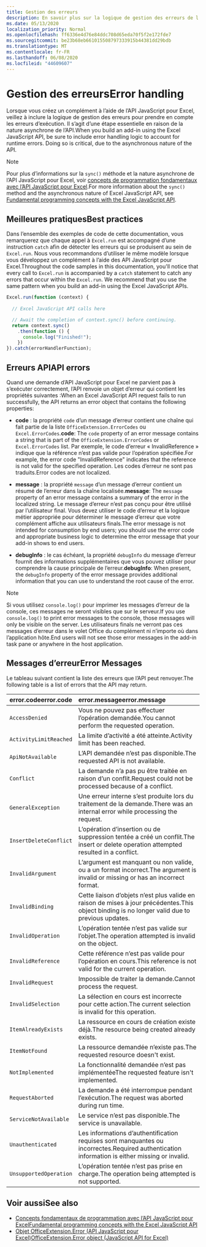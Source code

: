 ```yaml
---
title: Gestion des erreurs
description: En savoir plus sur la logique de gestion des erreurs de l’API JavaScript Excel pour prendre en compte les erreurs d’exécution.
ms.date: 05/13/2020
localization_priority: Normal
ms.openlocfilehash: ff6336e4d76e84ddc708d65eda70f5f2e172fde7
ms.sourcegitcommit: be23b68eb661015508797333915b44381dd29bdb
ms.translationtype: MT
ms.contentlocale: fr-FR
ms.lasthandoff: 06/08/2020
ms.locfileid: "44609607"
---
```

# <a name="error-handling"></a><span data-ttu-id="3e2a1-103">Gestion des erreurs</span><span class="sxs-lookup"><span data-stu-id="3e2a1-103">Error handling</span></span>

<span data-ttu-id="3e2a1-p101">Lorsque vous créez un complément à l’aide de l’API JavaScript pour Excel, veillez à inclure la logique de gestion des erreurs pour prendre en compte les erreurs d’exécution. Il s’agit d’une étape essentielle en raison de la nature asynchrone de l’API.</span><span class="sxs-lookup"><span data-stu-id="3e2a1-p101">When you build an add-in using the Excel JavaScript API, be sure to include error handling logic to account for runtime errors. Doing so is critical, due to the asynchronous nature of the API.</span></span>

> [!NOTE]
> <span data-ttu-id="3e2a1-106">Pour plus d’informations sur la `sync()` méthode et la nature asynchrone de l’API JavaScript pour Excel, voir [concepts de programmation fondamentaux avec l’API JavaScript pour Excel](excel-add-ins-core-concepts.md).</span><span class="sxs-lookup"><span data-stu-id="3e2a1-106">For more information about the `sync()` method and the asynchronous nature of Excel JavaScript API, see [Fundamental programming concepts with the Excel JavaScript API](excel-add-ins-core-concepts.md).</span></span>

## <a name="best-practices"></a><span data-ttu-id="3e2a1-107">Meilleures pratiques</span><span class="sxs-lookup"><span data-stu-id="3e2a1-107">Best practices</span></span>

<span data-ttu-id="3e2a1-p102">Dans l’ensemble des exemples de code de cette documentation, vous remarquerez que chaque appel à `Excel.run` est accompagné d’une instruction `catch` afin de détecter les erreurs qui se produisent au sein de `Excel.run`. Nous vous recommandons d’utiliser le même modèle lorsque vous développez un complément à l’aide des API JavaScript pour Excel.</span><span class="sxs-lookup"><span data-stu-id="3e2a1-p102">Throughout the code samples in this documentation, you'll notice that every call to `Excel.run` is accompanied by a `catch` statement to catch any errors that occur within the `Excel.run`. We recommend that you use the same pattern when you build an add-in using the Excel JavaScript APIs.</span></span>

```js
Excel.run(function (context) {
  
  // Excel JavaScript API calls here

  // Await the completion of context.sync() before continuing.
  return context.sync()
    .then(function () {
      console.log("Finished!");
    })
}).catch(errorHandlerFunction);
```

## <a name="api-errors"></a><span data-ttu-id="3e2a1-110">Erreurs API</span><span class="sxs-lookup"><span data-stu-id="3e2a1-110">API errors</span></span>

<span data-ttu-id="3e2a1-111">Quand une demande d’API JavaScript pour Excel ne parvient pas à s’exécuter correctement, l’API renvoie un objet d’erreur qui contient les propriétés suivantes :</span><span class="sxs-lookup"><span data-stu-id="3e2a1-111">When an Excel JavaScript API request fails to run successfully, the API returns an error object that contains the following properties:</span></span>

- <span data-ttu-id="3e2a1-112">**code** :  la propriété `code` d’un message d’erreur contient une chaîne qui fait partie de la liste `OfficeExtension.ErrorCodes` ou `Excel.ErrorCodes`.</span><span class="sxs-lookup"><span data-stu-id="3e2a1-112">**code**:  The `code` property of an error message contains a string that is part of the `OfficeExtension.ErrorCodes` or `Excel.ErrorCodes` list.</span></span> <span data-ttu-id="3e2a1-113">Par exemple, le code d’erreur « InvalidReference » indique que la référence n’est pas valide pour l’opération spécifiée.</span><span class="sxs-lookup"><span data-stu-id="3e2a1-113">For example, the error code "InvalidReference" indicates that the reference is not valid for the specified operation.</span></span> <span data-ttu-id="3e2a1-114">Les codes d’erreur ne sont pas traduits.</span><span class="sxs-lookup"><span data-stu-id="3e2a1-114">Error codes are not localized.</span></span>

- <span data-ttu-id="3e2a1-115">**message** : la propriété `message` d’un message d’erreur contient un résumé de l’erreur dans la chaîne localisée.</span><span class="sxs-lookup"><span data-stu-id="3e2a1-115">**message**: The `message` property of an error message contains a summary of the error in the localized string.</span></span> <span data-ttu-id="3e2a1-116">Le message d’erreur n’est pas conçu pour être utilisé par l’utilisateur final. Vous devez utiliser le code d’erreur et la logique métier appropriée pour déterminer le message d’erreur que votre complément affiche aux utilisateurs finals.</span><span class="sxs-lookup"><span data-stu-id="3e2a1-116">The error message is not intended for consumption by end users; you should use the error code and appropriate business logic to determine the error message that your add-in shows to end users.</span></span>

- <span data-ttu-id="3e2a1-117">**debugInfo** : le cas échéant, la propriété `debugInfo` du message d’erreur fournit des informations supplémentaires que vous pouvez utiliser pour comprendre la cause principale de l’erreur.</span><span class="sxs-lookup"><span data-stu-id="3e2a1-117">**debugInfo**: When present, the `debugInfo` property of the error message provides additional information that you can use to understand the root cause of the error.</span></span>

> [!NOTE]
> <span data-ttu-id="3e2a1-118">Si vous utilisez `console.log()` pour imprimer les messages d’erreur de la console, ces messages ne seront visibles que sur le serveur.</span><span class="sxs-lookup"><span data-stu-id="3e2a1-118">If you use `console.log()` to print error messages to the console, those messages will only be visible on the server.</span></span> <span data-ttu-id="3e2a1-119">Les utilisateurs finals ne verront pas ces messages d’erreur dans le volet Office du complément ni n’importe où dans l’application hôte.</span><span class="sxs-lookup"><span data-stu-id="3e2a1-119">End users will not see those error messages in the add-in task pane or anywhere in the host application.</span></span>

## <a name="error-messages"></a><span data-ttu-id="3e2a1-120">Messages d’erreur</span><span class="sxs-lookup"><span data-stu-id="3e2a1-120">Error Messages</span></span>

<span data-ttu-id="3e2a1-121">Le tableau suivant contient la liste des erreurs que l’API peut renvoyer.</span><span class="sxs-lookup"><span data-stu-id="3e2a1-121">The following table is a list of errors that the API may return.</span></span>

|<span data-ttu-id="3e2a1-122">error.code</span><span class="sxs-lookup"><span data-stu-id="3e2a1-122">error.code</span></span> | <span data-ttu-id="3e2a1-123">error.message</span><span class="sxs-lookup"><span data-stu-id="3e2a1-123">error.message</span></span> |
|:----------|:--------------|
|`AccessDenied` |<span data-ttu-id="3e2a1-124">Vous ne pouvez pas effectuer l’opération demandée.</span><span class="sxs-lookup"><span data-stu-id="3e2a1-124">You cannot perform the requested operation.</span></span>|
|`ActivityLimitReached`|<span data-ttu-id="3e2a1-125">La limite d’activité a été atteinte.</span><span class="sxs-lookup"><span data-stu-id="3e2a1-125">Activity limit has been reached.</span></span>|
|`ApiNotAvailable`|<span data-ttu-id="3e2a1-126">L’API demandée n’est pas disponible.</span><span class="sxs-lookup"><span data-stu-id="3e2a1-126">The requested API is not available.</span></span>|
|`Conflict`|<span data-ttu-id="3e2a1-127">La demande n’a pas pu être traitée en raison d’un conflit.</span><span class="sxs-lookup"><span data-stu-id="3e2a1-127">Request could not be processed because of a conflict.</span></span>|
|`GeneralException`|<span data-ttu-id="3e2a1-128">Une erreur interne s’est produite lors du traitement de la demande.</span><span class="sxs-lookup"><span data-stu-id="3e2a1-128">There was an internal error while processing the request.</span></span>|
|`InsertDeleteConflict`|<span data-ttu-id="3e2a1-129">L’opération d’insertion ou de suppression tentée a créé un conflit.</span><span class="sxs-lookup"><span data-stu-id="3e2a1-129">The insert or delete operation attempted resulted in a conflict.</span></span>|
|`InvalidArgument` |<span data-ttu-id="3e2a1-130">L’argument est manquant ou non valide, ou a un format incorrect.</span><span class="sxs-lookup"><span data-stu-id="3e2a1-130">The argument is invalid or missing or has an incorrect format.</span></span>|
|`InvalidBinding`  |<span data-ttu-id="3e2a1-131">Cette liaison d’objets n’est plus valide en raison de mises à jour précédentes.</span><span class="sxs-lookup"><span data-stu-id="3e2a1-131">This object binding is no longer valid due to previous updates.</span></span>|
|`InvalidOperation`|<span data-ttu-id="3e2a1-132">L’opération tentée n’est pas valide sur l’objet.</span><span class="sxs-lookup"><span data-stu-id="3e2a1-132">The operation attempted is invalid on the object.</span></span>|
|`InvalidReference`|<span data-ttu-id="3e2a1-133">Cette référence n’est pas valide pour l’opération en cours.</span><span class="sxs-lookup"><span data-stu-id="3e2a1-133">This reference is not valid for the current operation.</span></span>|
|`InvalidRequest`  |<span data-ttu-id="3e2a1-134">Impossible de traiter la demande.</span><span class="sxs-lookup"><span data-stu-id="3e2a1-134">Cannot process the request.</span></span>|
|`InvalidSelection`|<span data-ttu-id="3e2a1-135">La sélection en cours est incorrecte pour cette action.</span><span class="sxs-lookup"><span data-stu-id="3e2a1-135">The current selection is invalid for this operation.</span></span>|
|`ItemAlreadyExists`|<span data-ttu-id="3e2a1-136">La ressource en cours de création existe déjà.</span><span class="sxs-lookup"><span data-stu-id="3e2a1-136">The resource being created already exists.</span></span>|
|`ItemNotFound` |<span data-ttu-id="3e2a1-137">La ressource demandée n’existe pas.</span><span class="sxs-lookup"><span data-stu-id="3e2a1-137">The requested resource doesn't exist.</span></span>|
|`NotImplemented`  |<span data-ttu-id="3e2a1-138">La fonctionnalité demandée n’est pas implémentée</span><span class="sxs-lookup"><span data-stu-id="3e2a1-138">The requested feature isn't implemented.</span></span>|
|`RequestAborted`|<span data-ttu-id="3e2a1-139">La demande a été interrompue pendant l’exécution.</span><span class="sxs-lookup"><span data-stu-id="3e2a1-139">The request was aborted during run time.</span></span>|
|`ServiceNotAvailable`|<span data-ttu-id="3e2a1-140">Le service n’est pas disponible.</span><span class="sxs-lookup"><span data-stu-id="3e2a1-140">The service is unavailable.</span></span>|
|`Unauthenticated` |<span data-ttu-id="3e2a1-141">Les informations d’authentification requises sont manquantes ou incorrectes.</span><span class="sxs-lookup"><span data-stu-id="3e2a1-141">Required authentication information is either missing or invalid.</span></span>|
|`UnsupportedOperation`|<span data-ttu-id="3e2a1-142">L’opération tentée n’est pas prise en charge.</span><span class="sxs-lookup"><span data-stu-id="3e2a1-142">The operation being attempted is not supported.</span></span>|

## <a name="see-also"></a><span data-ttu-id="3e2a1-143">Voir aussi</span><span class="sxs-lookup"><span data-stu-id="3e2a1-143">See also</span></span>

- [<span data-ttu-id="3e2a1-144">Concepts fondamentaux de programmation avec l’API JavaScript pour Excel</span><span class="sxs-lookup"><span data-stu-id="3e2a1-144">Fundamental programming concepts with the Excel JavaScript API</span></span>](excel-add-ins-core-concepts.md)
- [<span data-ttu-id="3e2a1-145">Objet OfficeExtension.Error (API JavaScript pour Excel)</span><span class="sxs-lookup"><span data-stu-id="3e2a1-145">OfficeExtension.Error object (JavaScript API for Excel)</span></span>](/javascript/api/office/officeextension.error?view=excel-js-preview)
